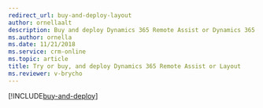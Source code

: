 ```yaml
---
redirect_url: buy-and-deploy-layout
author: ornellaalt
description: Buy and deploy Dynamics 365 Remote Assist or Dynamics 365 Layout
ms.author: ornella
ms.date: 11/21/2018
ms.service: crm-online
ms.topic: article
title: Try or buy, and deploy Dynamics 365 Remote Assist or Layout
ms.reviewer: v-brycho
---
```

[!INCLUDE[buy-and-deploy](../includes/buy-and-deploy.md)]
